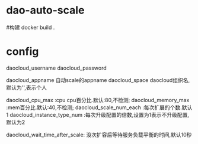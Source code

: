 # dao-auto-scale


#构建
docker build .


# config

daocloud_username
daocloud_password

daocloud_appname 自动scale的appname
daocloud_space daocloud组织名,默认为'',表示个人

daocloud_cpu_max :cpu  cpu百分比.默认:80,不检测;
daocloud_memory_max :mem百分比.默认:40,不检测;
daocloud_scale_num_each :每次扩展的个数.默认1
daocloud_instance_type_num :每次升级配置的倍数,设置为1表示不升级配置,默认为2

daocloud_wait_time_after_scale: 没次扩容后等待服务负载平衡的时间,默认10秒


